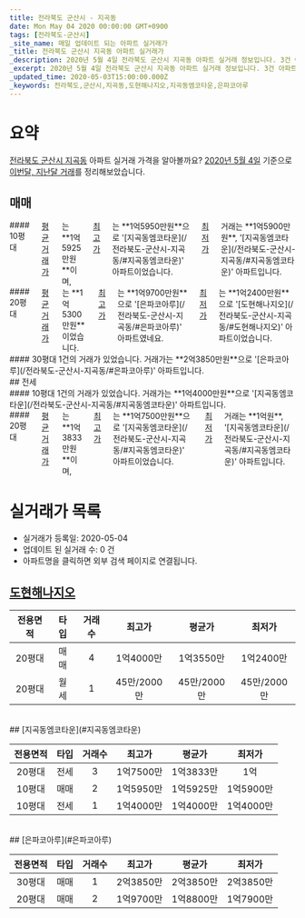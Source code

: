 ```yaml
---
title: 전라북도 군산시 - 지곡동
date: Mon May 04 2020 00:00:00 GMT+0900
tags: [전라북도-군산시]
_site_name: 매일 업데이트 되는 아파트 실거래가
_title: 전라북도 군산시 지곡동 아파트 실거래가
_description: 2020년 5월 4일 전라북도 군산시 지곡동 아파트 실거래 정보입니다. 3건 아파트 정보가 있습니다.
_excerpt: 2020년 5월 4일 전라북도 군산시 지곡동 아파트 실거래 정보입니다. 3건 아파트 정보가 있습니다.
_updated_time: 2020-05-03T15:00:00.000Z
_keywords: 전라북도,군산시,지곡동,도현해나지오,지곡동엠코타운,은파코아루
---
```





# 요약
<ins>전라북도 군산시 지곡동</ins> 아파트 실거래 가격을 알아볼까요? <ins>2020년 5월 4일</ins> 기준으로 <ins>이번달, 지난달 거래</ins>를 정리해보았습니다.

## 매매
<div class="container">
<div class="six columns" markdown="1">
#### 10평대
<ins>평균 거래가</ins>는 **1억5925만원**이며, <ins>최고가</ins>는 **1억5950만원**으로 '[지곡동엠코타운](/전라북도-군산시-지곡동/#지곡동엠코타운)' 아파트이었습니다. <ins>최저가</ins> 거래는 **1억5900만원**, '[지곡동엠코타운](/전라북도-군산시-지곡동/#지곡동엠코타운)' 아파트입니다.
</div>
<div class="six columns" markdown="1">
#### 20평대
<ins>평균 거래가</ins>는 **1억5300만원**이었습니다. <ins>최고가</ins>는 **1억9700만원**으로 '[은파코아루](/전라북도-군산시-지곡동/#은파코아루)' 아파트였네요. <ins>최저가</ins>는 **1억2400만원**으로 '[도현해나지오](/전라북도-군산시-지곡동/#도현해나지오)' 아파트이었습니다.
</div>
</div>
<div class="container">
<div class="twelve columns" markdown="1">
#### 30평대
1건의 거래가 있었습니다. 거래가는 **2억3850만원**으로 '[은파코아루](/전라북도-군산시-지곡동/#은파코아루)' 아파트입니다.
</div>
</div>
## 전세
<div class="container">
<div class="six columns" markdown="1">
#### 10평대
1건의 거래가 있었습니다. 거래가는 **1억4000만원**으로 '[지곡동엠코타운](/전라북도-군산시-지곡동/#지곡동엠코타운)' 아파트입니다.
</div>
<div class="six columns" markdown="1">
#### 20평대
<ins>평균 거래가</ins>는 **1억3833만원**이며, <ins>최고가</ins>는 **1억7500만원**으로 '[지곡동엠코타운](/전라북도-군산시-지곡동/#지곡동엠코타운)' 아파트이었습니다. <ins>최저가</ins> 거래는 **1억원**, '[지곡동엠코타운](/전라북도-군산시-지곡동/#지곡동엠코타운)' 아파트입니다.
</div>
</div>



# 실거래가 목록
- 실거래가 등록일: 2020-05-04
- 업데이트 된 실거래 수: 0 건
- 아파트명을 클릭하면 외부 검색 페이지로 연결됩니다.

## [도현해나지오](#도현해나지오)

|전용면적|타입|거래수|최고가|평균가|최저가|
|:---:|:---:|:---:|:---:|:---:|:---:|
|20평대|<span class="deal-type-1">매매</span>|4|1억4000만|1억3550만|1억2400만|
|20평대|<span class="deal-type-3">월세</span>|1|45만/2000만|45만/2000만|45만/2000만|

<br/>
## [지곡동엠코타운](#지곡동엠코타운)

|전용면적|타입|거래수|최고가|평균가|최저가|
|:---:|:---:|:---:|:---:|:---:|:---:|
|20평대|<span class="deal-type-2">전세</span>|3|1억7500만|1억3833만|1억|
|10평대|<span class="deal-type-1">매매</span>|2|1억5950만|1억5925만|1억5900만|
|10평대|<span class="deal-type-2">전세</span>|1|1억4000만|1억4000만|1억4000만|

<br/>
## [은파코아루](#은파코아루)

|전용면적|타입|거래수|최고가|평균가|최저가|
|:---:|:---:|:---:|:---:|:---:|:---:|
|30평대|<span class="deal-type-1">매매</span>|1|2억3850만|2억3850만|2억3850만|
|20평대|<span class="deal-type-1">매매</span>|2|1억9700만|1억8800만|1억7900만|

<br/>



